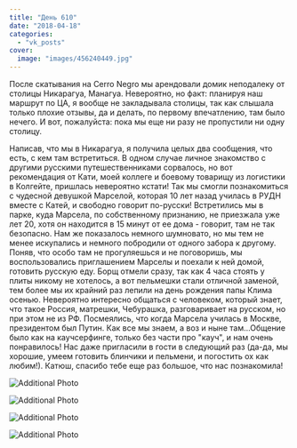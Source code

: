 ```yaml
---
title: "День 610"
date: "2018-04-18"
categories: 
  - "vk_posts"
cover:
  image: "images/456240449.jpg"
---
```


После скатывания на Cerro Negro мы арендовали домик неподалеку от столицы Никарагуа, Манагуа. Невероятно, но факт: планируя наш маршрут по ЦА, я вообще не закладывала столицы, так как слышала только плохие отзывы, да и делать, по первому впечатлению, там было нечего. И вот, пожалуйста: пока мы еще ни разу не пропустили ни одну столицу.

<!--more-->

Написав, что мы в Никарагуа, я получила целых два сообщения, что есть, с кем там встретиться. В одном случае личное знакомство с другими русскими путешественниками сорвалось, но вот рекомендация от Кати, моей коллеге и боевому товарищу из логистики в Колгейте, пришлась невероятно кстати! Так мы смогли познакомиться с чудесной девушкой Марселой, которая 10 лет назад училась в РУДН вместе с Катей, и свободно говорит по-русски! Встретились мы в парке, куда Марсела, по собственному признанию, не приезжала уже лет 20, хотя он находится в 15 минут от ее дома - говорит, там не так безопасно. Нам же показалось немного шумновато, но мы тем не менее искупались и немного побродили от одного забора к другому. Поняв, что особо там не прогуляешься и не поговоришь, мы воспользовались приглашением Марселы и поехали к ней домой, готовить русскую еду. Борщ отмели сразу, так как 4 часа стоять у плиты никому не хотелось, а вот пельмешки стали отличной заменой, тем более мы их крайний раз лепили на день рождения папы Клима осенью. Невероятно интересно общаться с человеком, который знает, что такое Россия, матрешки, Чебурашка, разговаривает на русском, но при этом не из РФ. Посмеялись, что когда Марсела училась в Москве, президентом был Путин. Как все мы знаем, а воз и ныне там...Общение было как на каучсерфинге, только без части про "кауч", и нам очень понравилось! Нас даже пригласили в гости в следующий раз (да-да, мы хорошие, умеем готовить блинчики и пельмени, и погостить ох как любим!). Катюш, спасибо тебе еще раз большое, что нас познакомила!

![Additional Photo](https://vodpop.ru/wp-content/uploads/2023/07/456240450.jpg)

![Additional Photo](https://vodpop.ru/wp-content/uploads/2023/07/456240451.jpg)

![Additional Photo](https://vodpop.ru/wp-content/uploads/2023/07/456240452.jpg)

![Additional Photo](https://vodpop.ru/wp-content/uploads/2023/07/456240453.jpg)
